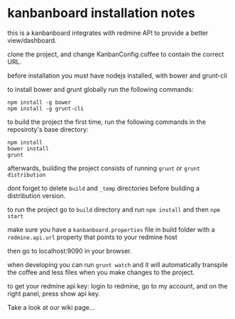 # kanbanboard installation notes

this is a kanbanboard integrates with redmine API to provide a better view/dashboard.

clone the project, and change KanbanConfig.coffee to contain the correct URL.


before installation you must have nodejs installed, with bower and grunt-cli

to install bower and grunt globally run the following commands:
```
npm install -g bower
npm install -g grunt-cli
```

to build the project the first time, run the following commands in the reposiroty's base directory:
```
npm install
bower install
grunt
```

afterwards, building the project consists of running ```grunt``` or ```grunt distribution```

dont forget to delete ```build``` and ```_temp``` directories before building a distribution version.


to run the project go to ```build``` directory and run ```npm install``` and then ```npm start```

make sure you have a ```kanbanboard.properties``` file in build folder with a ```redmine.api.url``` property that points to your redmine host

then go to localhost:9090 in your browser.


when developing you can run ```grunt watch``` and it will automatically transpile the coffee and less files when you make changes to the project.


to get your redmine api key:
login to redmine, go to my account,
and on the right panel, press show api key.


Take a look at our wiki page...
